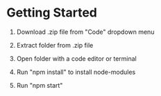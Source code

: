 # Getting Started

1. Download .zip file from "Code" dropdown menu

2. Extract folder from .zip file

3. Open folder with a code editor or terminal

4. Run "npm install" to install node-modules

5. Run "npm start"
